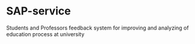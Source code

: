 # SAP-service

Students and Professors feedback system for improving and analyzing of education process at university
